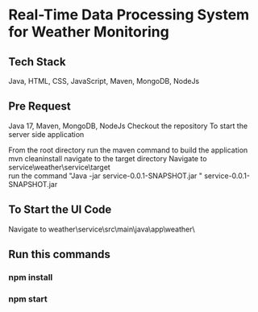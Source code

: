 # Real-Time Data Processing System for Weather Monitoring 
## Tech Stack
Java, HTML, CSS, JavaScript, Maven, MongoDB, NodeJs
## Pre Request 
Java 17, Maven, MongoDB, NodeJs
Checkout the repository 
To start the server side application

From the root directory run the maven command to build the application
mvn cleaninstall
navigate to the target directory 
Navigate to
service\weather\service\target\
run the command "Java -jar service-0.0.1-SNAPSHOT.jar "
service-0.0.1-SNAPSHOT.jar

## To Start the UI Code
Navigate to
weather\service\src\main\java\app\weather\
## Run this commands
### npm install 
### npm start
